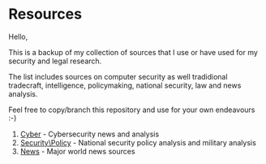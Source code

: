 # Resources

Hello,

This is a backup of my collection of sources that I use or have used for my security and legal research.

The list includes sources on computer security as well tradidional tradecraft, intelligence, policymaking, national security, law and news analysis.

Feel free to copy/branch this repository and use for your own endeavours :-)

1. [Cyber](Cyber.md) - Cybersecurity news and analysis
2. [Security\Policy](Security_\_Policy.md) - National security policy analysis and military analysis
3. [News](News.md) - Major world news sources
